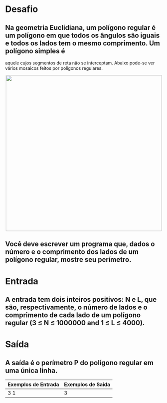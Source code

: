 # Desafio 
## Na geometria Euclidiana, um polígono regular é um polígono em que todos os ângulos são iguais e todos os lados tem o mesmo comprimento. Um polígono simples é 
aquele cujos segmentos de reta não se interceptam. Abaixo pode-se ver vários mosaicos feitos por polígonos regulares.

<p align="center"><img alingn="center" src="https://www.urionlinejudge.com.br/gallery/images/contests/C_1.jpg" width = "500"/></p>


## Você deve escrever um programa que, dados o número e o comprimento dos lados de um polígono regular, mostre seu perímetro.

# Entrada
## A entrada tem dois inteiros positivos: N e L, que são, respectivamente, o número de lados e o comprimento de cada lado de um polígono regular (3 ≤ N ≤ 1000000 and 1 ≤ L ≤ 4000).

# Saída
## A saída é o perímetro P do polígono regular em uma única linha.

 
| Exemplos de Entrada	| Exemplos de Saída |
|---------------------|-------------------|
|3 1                  | 3                 |

